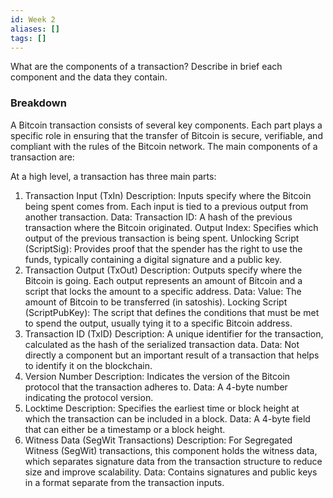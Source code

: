 ```yaml
---
id: Week 2
aliases: []
tags: []
---
```


What are the components of a transaction? Describe in brief each component
and the data they contain.

### Breakdown

A Bitcoin transaction consists of several key components. Each part plays a specific role in ensuring that the transfer of Bitcoin is secure, verifiable, and compliant with the rules of the Bitcoin network. The main components of a transaction are:

At a high level, a transaction has three main parts:

1. Transaction Input (TxIn)
   Description: Inputs specify where the Bitcoin being spent comes from. Each input is tied to a previous output from another transaction.
   Data:
   Transaction ID: A hash of the previous transaction where the Bitcoin originated.
   Output Index: Specifies which output of the previous transaction is being spent.
   Unlocking Script (ScriptSig): Provides proof that the spender has the right to use the funds, typically containing a digital signature and a public key.
2. Transaction Output (TxOut)
   Description: Outputs specify where the Bitcoin is going. Each output represents an amount of Bitcoin and a script that locks the amount to a specific address.
   Data:
   Value: The amount of Bitcoin to be transferred (in satoshis).
   Locking Script (ScriptPubKey): The script that defines the conditions that must be met to spend the output, usually tying it to a specific Bitcoin address.
3. Transaction ID (TxID)
   Description: A unique identifier for the transaction, calculated as the hash of the serialized transaction data.
   Data: Not directly a component but an important result of a transaction that helps to identify it on the blockchain.
4. Version Number
   Description: Indicates the version of the Bitcoin protocol that the transaction adheres to.
   Data: A 4-byte number indicating the protocol version.
5. Locktime
   Description: Specifies the earliest time or block height at which the transaction can be included in a block.
   Data: A 4-byte field that can either be a timestamp or a block height.
6. Witness Data (SegWit Transactions)
   Description: For Segregated Witness (SegWit) transactions, this component holds the witness data, which separates signature data from the transaction structure to reduce size and improve scalability.
   Data: Contains signatures and public keys in a format separate from the transaction inputs.
